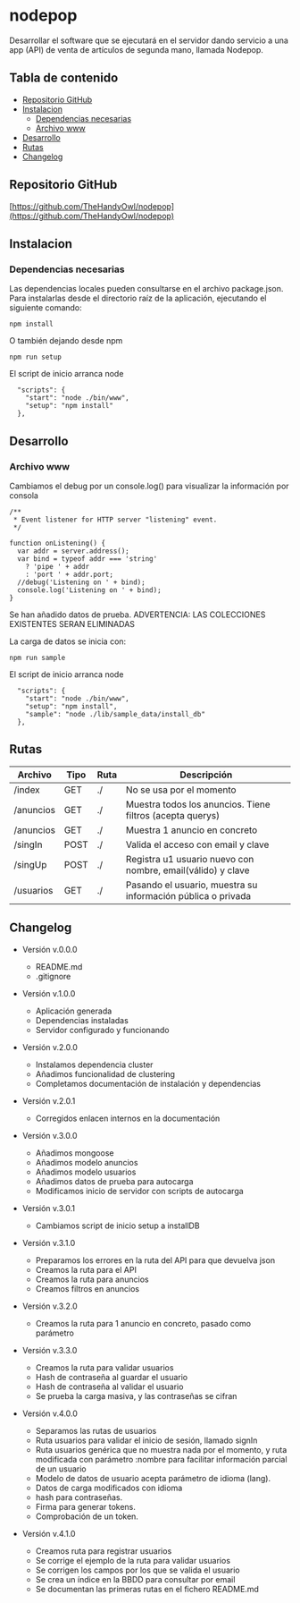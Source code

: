 # nodepop  

Desarrollar el software que se ejecutará en el servidor dando servicio a una app (API) de venta de artículos de segunda mano, llamada Nodepop.  


## Tabla de contenido  

* [Repositorio GitHub](#repositorio-github)  
* [Instalacion](#instalacion)  
  * [Dependencias necesarias](#dependencias-necesarias)  
  * [Archivo www](#archivo-www)  
* [Desarrollo](#desarrollo)  
* [Rutas](#rutas)  
* [Changelog](#changelog)  


## Repositorio GitHub  

[https://github.com/TheHandyOwl/nodepop](https://github.com/TheHandyOwl/nodepop)  


## Instalacion  

### Dependencias necesarias  

Las dependencias locales pueden consultarse en el archivo package.json.  
Para instalarlas desde el directorio raíz de la aplicación, ejecutando el siguiente comando:  
```
npm install
```

O también dejando desde npm
```
npm run setup
```

El script de inicio arranca node  
```
  "scripts": {
    "start": "node ./bin/www",
    "setup": "npm install"
  },
```


## Desarrollo  

### Archivo www  

Cambiamos el debug por un console.log() para visualizar la información por consola  
```
/**
 * Event listener for HTTP server "listening" event.
 */

function onListening() {
  var addr = server.address();
  var bind = typeof addr === 'string'
    ? 'pipe ' + addr
    : 'port ' + addr.port;
  //debug('Listening on ' + bind);
  console.log('Listening on ' + bind);
}
```

Se han añadido datos de prueba.
ADVERTENCIA: LAS COLECCIONES EXISTENTES SERAN ELIMINADAS

La carga de datos se inicia con:  
```
npm run sample
```

El script de inicio arranca node  
```
  "scripts": {
    "start": "node ./bin/www",
    "setup": "npm install",
    "sample": "node ./lib/sample_data/install_db"
  },
```  


## Rutas  

| Archivo | Tipo | Ruta | Descripción |    
| ------------- | ------------- | ------------- | ------------- |  
| /index | GET | ./ | No se usa por el momento |  
| /anuncios | GET | ./ | Muestra todos los anuncios. Tiene filtros (acepta querys)|  
| /anuncios | GET | ./ | Muestra 1 anuncio en concreto |  
| /singIn | POST | ./ | Valida el acceso con email y clave |  
| /singUp | POST | ./ | Registra u1 usuario nuevo con nombre, email(válido) y clave |  
| /usuarios | GET | ./ | Pasando el usuario, muestra su información pública o privada |  


## Changelog  

- Versión v.0.0.0  
    - README.md  
    - .gitignore  

- Versión v.1.0.0  
    - Aplicación generada  
    - Dependencias instaladas  
    - Servidor configurado y funcionando  

- Versión v.2.0.0  
    - Instalamos dependencia cluster  
    - Añadimos funcionalidad de clustering  
    - Completamos documentación de instalación y dependencias  

- Versión v.2.0.1  
    - Corregidos enlacen internos en la documentación  

- Versión v.3.0.0  
    - Añadimos mongoose  
    - Añadimos modelo anuncios  
    - Añadimos modelo usuarios  
    - Añadimos datos de prueba para autocarga  
    - Modificamos inicio de servidor con scripts de autocarga  

- Versión v.3.0.1  
    - Cambiamos script de inicio setup a installDB  

- Versión v.3.1.0  
    - Preparamos los errores en la ruta del API para que devuelva json
    - Creamos la ruta para el API
    - Creamos la ruta para anuncios
    - Creamos filtros en anuncios  

- Versión v.3.2.0  
    - Creamos la ruta para 1 anuncio en concreto, pasado como parámetro  
    
- Versión v.3.3.0  
    - Creamos la ruta para validar usuarios  
    - Hash de contraseña al guardar el usuario  
    - Hash de contraseña al validar el usuario  
    - Se prueba la carga masiva, y las contraseñas se cifran  

- Versión v.4.0.0  
    - Separamos las rutas de usuarios  
    - Ruta usuarios para validar el inicio de sesión, llamado signIn  
    - Ruta usuarios genérica que no muestra nada por el momento, y ruta modificada con parámetro :nombre para facilitar información parcial de un usuario  
    - Modelo de datos de usuario acepta parámetro de idioma (lang). 
    - Datos de carga modificados con idioma  
    - hash para contraseñas. 
    - Firma para generar tokens. 
    - Comprobación de un token. 

- Versión v.4.1.0  
    - Creamos ruta para registrar usuarios  
    - Se corrige el ejemplo de la ruta para validar usuarios  
    - Se corrigen los campos por los que se valida el usuario  
    - Se crea un índice en la BBDD para consultar por email  
    - Se documentan las primeras rutas en el fichero README.md
